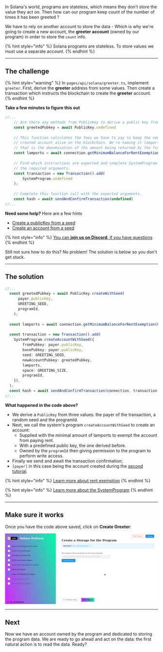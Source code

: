 # 

In Solana's world, programs are stateless, which means they don't store the value they act on. Then how can our program keep count of the number of times it has been greeted ? 

We have to rely on another account to store the data - Which is why we're going to create a new account, the **greeter account** (owned by our program) in order to store the `count` info.

{% hint style="info" %}
Solana programs are stateless. To store values we must use a separate account.
{% endhint %}

----------------------------------

## The challenge

{% hint style="warning" %}
In `pages/api/solana/greeter.ts`, implement `greeter`. First, derive the **greeter** address from some values. Then create a transaction which instructs the blockchain to create the **greeter** account. 
{% endhint %}

**Take a few minutes to figure this out**

```typescript
//...
    // Are there any methods from PublicKey to derive a public key from a seed?
    const greetedPubkey = await PublicKey.undefined  

    // This function calculates the fees we have to pay to keep the newly 
    // created account alive on the blockchain. We're naming it lamports because
    // that is the denomination of the amount being returned by the function.
    const lamports = await connection.getMinimumBalanceForRentExemption(GREETING_SIZE);

    // Find which instructions are expected and complete SystemProgram with
    // the required arguments.
    const transaction = new Transaction().add(
        SystemProgram.undefined
    );
    
    // Complete this function call with the expected arguments. 
    const hash = await sendAndConfirmTransaction(undefined)
//...
```

**Need some help?** Here are a few hints
* [Create a publicKey from a seed](https://solana-labs.github.io/solana-web3.js/classes/PublicKey.html#createWithSeed)  
* [Create an account from a seed](https://solana-labs.github.io/solana-web3.js/classes/SystemProgram.html#createAccountWithSeed)  

{% hint style="info" %}
[You can **join us on Discord**, if you have questions](https://discord.gg/fszyM7K)
{% endhint %}

Still not sure how to do this? No problem! The solution is below so you don't get stuck.

----------------------------------

## The solution

```typescript
//...
  const greetedPubkey = await PublicKey.createWithSeed(
      payer.publicKey,
      GREETING_SEED,
      programId,
    );

  const lamports = await connection.getMinimumBalanceForRentExemption(GREETING_SIZE);

  const transaction = new Transaction().add(
    SystemProgram.createAccountWithSeed({
        fromPubkey: payer.publicKey,
        basePubkey: payer.publicKey,
        seed: GREETING_SEED,
        newAccountPubkey: greetedPubkey,
        lamports,
        space: GREETING_SIZE,
        programId,
    }),
  );
  const hash = await sendAndConfirmTransaction(connection, transaction, [payer])
//...
```

**What happened in the code above?**

* We derive a `PublicKey` from three values: the payer of the transaction, a random seed and the programId.
* Next, we call the system's program `createAccountWithSeed` to create an account:
  * Supplied with the minimal amount of lamports to exempt the account from paying rent.
  * With a predefined public key, the one derived before.
  * Owned by the `programId` then giving permission to the program to perform write access.  
* Finally we send and await the transaction confirmation; 
* `[payer]` in this case being the account created during the [second tutorial](https://learn.figment.io/tutorials/create-solana-keypair).

{% hint style="info" %}
[Learn more about rent exemption](https://docs.solana.com/developing/programming-model/accounts#rent-exemption)
{% endhint %}

{% hint style="info" %}
[Learn more about the SystemProgram](https://docs.solana.com/developing/runtime-facilities/programs#system-program)
{% endhint %}

----------------------------------

## Make sure it works

Once you have the code above saved, click on **Create Greeter**:

![](../../../.gitbook/assets/solana-greeter-v3.gif)

----------------------------------

## Next

Now we have an account owned by the program and dedicated to storing the program data. We are ready to go ahead and act on the data: the first natural action is to read the data. Ready?
